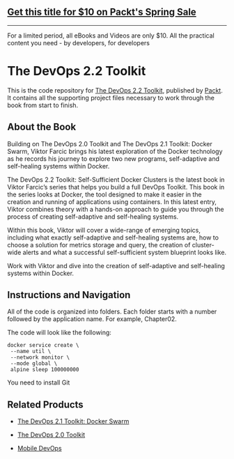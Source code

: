 ## [Get this title for $10 on Packt's Spring Sale](https://www.packt.com/B10164?utm_source=github&utm_medium=packt-github-repo&utm_campaign=spring_10_dollar_2022)
-----
For a limited period, all eBooks and Videos are only $10. All the practical content you need \- by developers, for developers

# The DevOps 2.2 Toolkit
This is the code repository for [The DevOps 2.2 Toolkit](https://www.packtpub.com/business/devops-22-toolkit?utm_source=github&utm_medium=repository&utm_campaign=9781788991278), published by [Packt](https://www.packtpub.com/?utm_source=github). It contains all the supporting project files necessary to work through the book from start to finish.
## About the Book
Building on The DevOps 2.0 Toolkit and The DevOps 2.1 Toolkit: Docker Swarm, Viktor Farcic brings his latest exploration of the Docker technology as he records his journey to explore two new programs, self-adaptive and self-healing systems within Docker.

The DevOps 2.2 Toolkit: Self-Sufficient Docker Clusters is the latest book in Viktor Farcic’s series that helps you build a full DevOps Toolkit. This book in the series looks at Docker, the tool designed to make it easier in the creation and running of applications using containers. In this latest entry, Viktor combines theory with a hands-on approach to guide you through the process of creating self-adaptive and self-healing systems.

Within this book, Viktor will cover a wide-range of emerging topics, including what exactly self-adaptive and self-healing systems are, how to choose a solution for metrics storage and query, the creation of cluster-wide alerts and what a successful self-sufficient system blueprint looks like.

Work with Viktor and dive into the creation of self-adaptive and self-healing systems within Docker.

## Instructions and Navigation
All of the code is organized into folders. Each folder starts with a number followed by the application name. For example, Chapter02.



The code will look like the following:
```
docker service create \
 --name util \
 --network monitor \
 --mode global \
 alpine sleep 100000000
```

You need to install Git

## Related Products
* [The DevOps 2.1 Toolkit: Docker Swarm](https://www.packtpub.com/application-development/devops-21-toolkit-docker-swarm?utm_source=github&utm_medium=repository&utm_campaign=9781787289703)

* [The DevOps 2.0 Toolkit](https://www.packtpub.com/application-development/devops-20-toolkit?utm_source=github&utm_medium=repository&utm_campaign=9781785289194)

* [Mobile DevOps](https://www.packtpub.com/virtualization-and-cloud/mobile-devops?utm_source=github&utm_medium=repository&utm_campaign=9781788296243)

